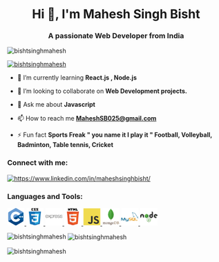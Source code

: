 <h1 align="center">Hi 👋, I'm Mahesh Singh Bisht</h1>
<h3 align="center">A passionate Web Developer from India</h3>

<p align="left"> <img src="https://komarev.com/ghpvc/?username=bishtsinghmahesh&label=Profile%20views&color=0e75b6&style=flat" alt="bishtsinghmahesh" /> </p>

<p align="left"> <a href="https://github.com/ryo-ma/github-profile-trophy"><img src="https://github-profile-trophy.vercel.app/?username=bishtsinghmahesh" alt="bishtsinghmahesh" /></a> </p>

- 🌱 I’m currently learning **React.js , Node.js**

- 👯 I’m looking to collaborate on **Web Development projects.**

- 💬 Ask me about **Javascript**

- 📫 How to reach me **MaheshSB025@gmail.com**

- ⚡ Fun fact **Sports Freak " you name it I play it " Football, Volleyball, Badminton, Table tennis, Cricket**

<h3 align="left">Connect with me:</h3>
<p align="left">
<a href="https://linkedin.com/in/https://www.linkedin.com/in/maheshsinghbisht/" target="blank"><img align="center" src="https://raw.githubusercontent.com/rahuldkjain/github-profile-readme-generator/master/src/images/icons/Social/linked-in-alt.svg" alt="https://www.linkedin.com/in/maheshsinghbisht/" height="30" width="40" /></a>
</p>

<h3 align="left">Languages and Tools:</h3>
<p align="left"> <a href="https://www.w3schools.com/cpp/" target="_blank" rel="noreferrer"> <img src="https://raw.githubusercontent.com/devicons/devicon/master/icons/cplusplus/cplusplus-original.svg" alt="cplusplus" width="40" height="40"/> </a> <a href="https://www.w3schools.com/css/" target="_blank" rel="noreferrer"> <img src="https://raw.githubusercontent.com/devicons/devicon/master/icons/css3/css3-original-wordmark.svg" alt="css3" width="40" height="40"/> </a> <a href="https://expressjs.com" target="_blank" rel="noreferrer"> <img src="https://raw.githubusercontent.com/devicons/devicon/master/icons/express/express-original-wordmark.svg" alt="express" width="40" height="40"/> </a> <a href="https://www.w3.org/html/" target="_blank" rel="noreferrer"> <img src="https://raw.githubusercontent.com/devicons/devicon/master/icons/html5/html5-original-wordmark.svg" alt="html5" width="40" height="40"/> </a> <a href="https://developer.mozilla.org/en-US/docs/Web/JavaScript" target="_blank" rel="noreferrer"> <img src="https://raw.githubusercontent.com/devicons/devicon/master/icons/javascript/javascript-original.svg" alt="javascript" width="40" height="40"/> </a> <a href="https://www.mongodb.com/" target="_blank" rel="noreferrer"> <img src="https://raw.githubusercontent.com/devicons/devicon/master/icons/mongodb/mongodb-original-wordmark.svg" alt="mongodb" width="40" height="40"/> </a> <a href="https://www.mysql.com/" target="_blank" rel="noreferrer"> <img src="https://raw.githubusercontent.com/devicons/devicon/master/icons/mysql/mysql-original-wordmark.svg" alt="mysql" width="40" height="40"/> </a> <a href="https://nodejs.org" target="_blank" rel="noreferrer"> <img src="https://raw.githubusercontent.com/devicons/devicon/master/icons/nodejs/nodejs-original-wordmark.svg" alt="nodejs" width="40" height="40"/> </a> </p>

<p><img align="left" src="https://github-readme-stats.vercel.app/api/top-langs?username=bishtsinghmahesh&show_icons=true&locale=en&layout=compact" alt="bishtsinghmahesh" /></p>

<p>&nbsp;<img align="center" src="https://github-readme-stats.vercel.app/api?username=bishtsinghmahesh&show_icons=true&locale=en" alt="bishtsinghmahesh" /></p>

<p><img align="center" src="https://github-readme-streak-stats.herokuapp.com/?user=bishtsinghmahesh&" alt="bishtsinghmahesh" /></p>
